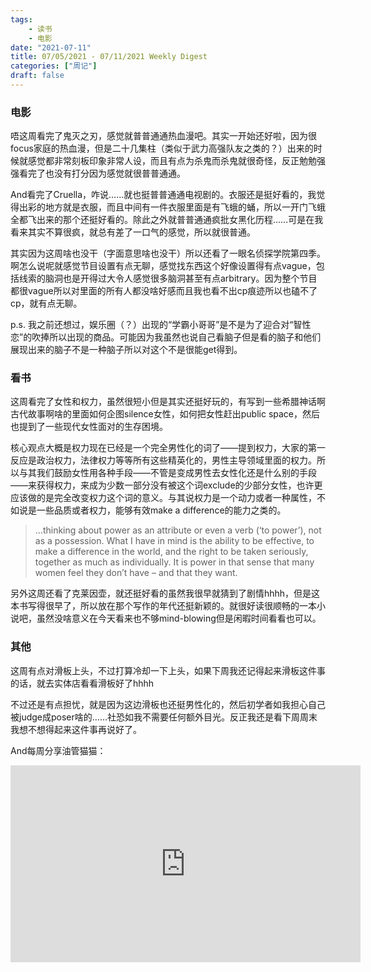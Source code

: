 ```yaml
---
tags:
    - 读书
    - 电影
date: "2021-07-11"
title: 07/05/2021 - 07/11/2021 Weekly Digest
categories: ["周记"]
draft: false
---
```


### 电影

唔这周看完了鬼灭之刃，感觉就普普通通热血漫吧。其实一开始还好啦，因为很focus家庭的热血漫，但是二十几集柱（类似于武力高强队友之类的？）出来的时候就感觉都非常刻板印象非常人设，而且有点为杀鬼而杀鬼就很奇怪，反正勉勉强强看完了也没有打分因为感觉就很普普通通。

And看完了Cruella，咋说……就也挺普普通通电视剧的。衣服还是挺好看的，我觉得出彩的地方就是衣服，而且中间有一件衣服里面是有飞蛾的蛹，所以一开门飞蛾全都飞出来的那个还挺好看的。除此之外就普普通通疯批女黑化历程……可是在我看来其实不算很疯，就总有差了一口气的感觉，所以就很普通。

其实因为这周啥也没干（字面意思啥也没干）所以还看了一眼名侦探学院第四季。啊怎么说呢就感觉节目设置有点无聊，感觉找东西这个好像设置得有点vague，包括线索的脑洞也是开得过大令人感觉很多脑洞甚至有点arbitrary。因为整个节目都很vague所以对里面的所有人都没啥好感而且我也看不出cp痕迹所以也磕不了cp，就有点无聊。

p.s. 我之前还想过，娱乐圈（？）出现的“学霸小哥哥”是不是为了迎合对“智性恋”的吹捧所以出现的商品。可能因为我虽然也说自己看脑子但是看的脑子和他们展现出来的脑子不是一种脑子所以对这个不是很能get得到。

### 看书

这周看完了女性和权力，虽然很短小但是其实还挺好玩的，有写到一些希腊神话啊古代故事啊啥的里面如何企图silence女性，如何把女性赶出public space，然后也提到了一些现代女性面对的生存困境。

核心观点大概是权力现在已经是一个完全男性化的词了——提到权力，大家的第一反应是政治权力，法律权力等等所有这些精英化的，男性主导领域里面的权力。所以与其我们鼓励女性用各种手段——不管是变成男性去女性化还是什么别的手段——来获得权力，来成为少数一部分没有被这个词exclude的少部分女性，也许更应该做的是完全改变权力这个词的意义。与其说权力是一个动力或者一种属性，不如说是一些品质或者权力，能够有效make a difference的能力之类的。

> …thinking about power as an attribute or even a verb (‘to power’), not as a possession. What I have in mind is the ability to be effective, to make a difference in the world, and the right to be taken seriously, together as much as individually. It is power in that sense that many women feel they don’t have – and that they want.

另外这周还看了克莱因壶，就还挺好看的虽然我很早就猜到了剧情hhhh，但是这本书写得很早了，所以放在那个写作的年代还挺新颖的。就很好读很顺畅的一本小说吧，虽然没啥意义在今天看来也不够mind-blowing但是闲暇时间看看也可以。

### 其他

这周有点对滑板上头，不过打算冷却一下上头，如果下周我还记得起来滑板这件事的话，就去实体店看看滑板好了hhhh

不过还是有点担忧，就是因为这边滑板也还挺男性化的，然后初学者如我担心自己被judge成poser啥的……社恐如我不需要任何额外目光。反正我还是看下周周末我想不想得起来这件事再说好了。

And每周分享油管猫猫：

<iframe width="560" height="315" src="https://www.youtube.com/embed/MCxYi-v8_oQ" title="YouTube video player" frameborder="0" allow="accelerometer; autoplay; clipboard-write; encrypted-media; gyroscope; picture-in-picture" allowfullscreen></iframe>